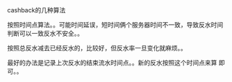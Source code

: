 cashback的几种算法


按照时间点算法。。可能时间延误，短时间俩个服务器时间不一致，导致反水时间判断可以一致反水不安全。。


按照总反水减去已经反水的，比较好，但反水率一旦变化就麻烦。。


最好的办法是记录上次反水的结束流水时间点。。新的反水按照这个时间点来算 即可。。
